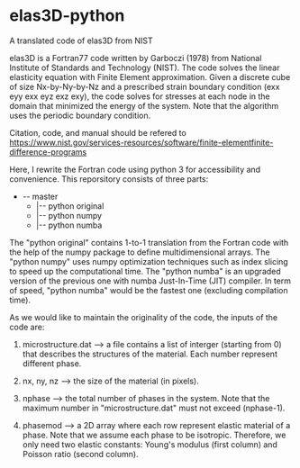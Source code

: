 # elas3D-python
A translated code of elas3D from NIST

elas3D is a Fortran77 code written by Garboczi (1978) from National Institute of Standards and Technology (NIST). The code solves the linear elasticity equation with Finite Element approximation. Given a discrete cube of size Nx-by-Ny-by-Nz and a prescribed strain boundary condition (exx eyy exx eyz exz exy), the code solves for stresses at each node in the domain that minimized the energy of the system. Note that the algorithm uses the periodic boundary condition. 

Citation, code, and manual should be refered to https://www.nist.gov/services-resources/software/finite-elementfinite-difference-programs 

Here, I rewrite the Fortran code using python 3 for accessibility and convenience. This reporsitory consists of three parts:

* -- master
  * |-- python original
  * |-- python numpy
  * |-- python numba

The "python original" contains 1-to-1 translation from the Fortran code with the help of the numpy package to define multidimensional arrays. The "python numpy" uses numpy optimization techniques such as index slicing to speed up the computational time. The "python numba" is an upgraded version of the previous one with numba Just-In-Time (JIT) compiler. In term of speed, "python numba" would be the fastest one (excluding compilation time). 

As we would like to maintain the originality of the code, the inputs of the code are:

1) microstructure.dat --> a file contains a list of interger (starting from 0) that describes the structures of the material. Each number represent different phase. 

2) nx, ny, nz --> the size of the material (in pixels).

3) nphase --> the total number of phases in the system. Note that the maximum number in "microstructure.dat" must not exceed (nphase-1). 

4) phasemod --> a 2D array where each row represent elastic material of a phase. Note that we assume each phase to be isotropic. Therefore, we only need two elastic constants: Young's modulus (first column) and Poisson ratio (second column). 
